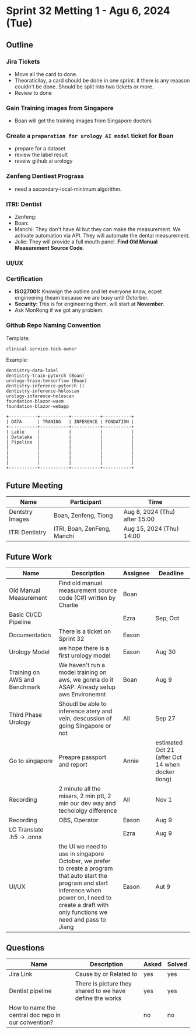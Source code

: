 # Sprint 32 Metting 1 - Agu 6, 2024 (Tue)
## Outline


### Jira Tickets
- Move all the card to done.
- Theoraticllay, a card should be done in one sprint. it there is any reaason couldn't be done. Should be split into two tickets or more.
- Review to done
### Gain Training images from Singapore
- Boan will get the training images from Singapore doctors 
### Create a `preparation for urology AI model` ticket for Boan
- prepare for a dataset
- review the label result
- reveiw github ai urology
### Zenfeng Dentiest Prograss
- need a secondary-local-minimum algorithm.
### ITRI: Dentist
- Zenfeng: 
- Boan:
- Manchi: They don't have AI but they can make the measurement. We activate automation via API. They will automate the dental measurement.
- Julie: They will provide a full mouth panel. **Find Old Manual Measurement Source Code**.
### UI/UX
### Certification
- **ISO27001:** Knowign the outline and let everyone know, ecpet engineering theam because we are busy until Octorber.
- **Security:** This is for engineering them, will start at **November**.
- Ask MonRong if we got any problem.
### Github Repo Naming Convention
Template:
```
clinical-service-teck-owner
```
Example:
```
dentistry-data-label 
dentistry-train-pytorch (Boan)
urology-train-tensorflow (Boan)
dentistry-inference-pytorch ()
dentistry-inference-holoscan
urology-inference-holoscan
foundation-blazor-wasm
foundation-blazor-webapp

```
```
+-----------+-----------+-----------+-----------+
| DATA      | TRANING   | INFERENCE | FONDATION |
+-----------+-----------+-----------+-----------+
| Lable     |           |           |           |
| Datalake  |           |           |           |
| Pipeline  |           |           |           | 
|           |           |           |           | 
|           |           |           |           | 
|           |           |           |           | 
|           |           |           |           |
+-----------+-----------+-----------+-----------+ 
```

 
## Future Meeting
|Name|Participant|Time|
|-|-|-|
|Dentstry Images|Boan, Zenfeng, Tiong|Aug 8, 2024 (Thu) after 15:00|
|ITRI Dentistry|ITRI, Boan, ZenFeng, Manchi|Aug 15, 2024 (Thu) 14:00|
## Future Work
|Name|Description|Assignee|Deadline|
|-|-|-|-|
|Old Manual Measurement|Find old manual measurement source code (C#) written by Charlie|Boan||
|Basic CI/CD Pipeline||Ezra|Sep, Oct|
|Documentation|There is a ticket on Sprint 32|Eason||
|Urology Model|we hope there is a first urology model|Eason|Aug 30|
|Training on AWS and Benchmark|We haven't run a model training on aws, we gonna do it ASAP. Already setup aws Environemnt|Boan|Aug 9|
|Third Phase Urology|Shoudl be able to inference atery and vein, descussion of going Singapore or not|All|Sep 27|
|Go to singapore|Preapre passport and report|Annie|estimated Oct 21 (after Oct 14 when docker tiong)|
|Recording|2 minute all the misars, 2 min ptt, 2 min our dev way and techololgy difference|All|Nov 1|
|Recording|OBS, Operator|Eason|Aug 9|
|LC Translate .h5 -> .onnx||Ezra|Aug 9|
|UI/UX|the UI we need to use in singapore October, we prefer to create a program that auto start the program and start inference when power on, I need to create a draft with only functions we need and pass to Jiang|Eason|Aut 9|
## Questions
|Name|Description|Asked|Solved|
|-|-|-|-|
|Jira Link|Cause by or Related to|yes|yes|
|Dentist pipeline|There is picture they shared to we have define the works|yes|yes|
|How to name the central doc repo in our convention?||no|no|
